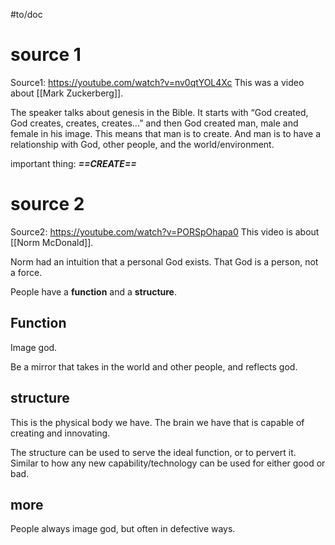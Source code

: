 #to/doc 

# source 1
Source1: https://youtube.com/watch?v=nv0qtYOL4Xc
This was a video about [[Mark Zuckerberg]].

The speaker talks about genesis in the Bible. It starts with “God created, God creates, creates, creates…” and then God created man, male and female in his image. This means that man is to create. And man is to have a relationship with God, other people, and the world/environment.

important thing: ***==CREATE==*** 

# source 2

Source2: https://youtube.com/watch?v=PORSpOhapa0
This video is about [[Norm McDonald]].

Norm had an intuition that a personal God exists. That God is a person, not a force. 

People have a **function** and a **structure**.

## Function
Image god.

Be a mirror that takes in the world and other people, and reflects god.

## structure
This is the physical body we have. The brain we have that is capable of creating and innovating.

The structure can be used to serve the ideal function, or to pervert it. Similar to how any new capability/technology can be used for either good or bad. 

## more
People always image god, but often in defective ways.

